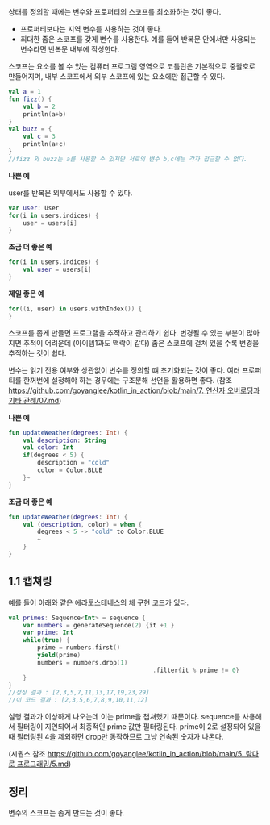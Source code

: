 상태를 정의할 때에는 변수와 프로퍼티의 스코프를 최소화하는 것이 좋다.

- 프로퍼티보다는 지역 변수를 사용하는 것이 좋다.
- 최대한 좁은 스코프를 갖게 변수를 사용한다. 예를 들어 반복문  안에서만 사용되는 변수라면 반복문 내부에 작성한다.

스코프는 요소를 볼 수 있는 컴퓨터 프로그램 영역으로 코틀린은 기본적으로 중괄호로 만들어지며, 내부 스코프에서 외부 스코프에 있는 요소에만 접근할 수 있다.

```kotlin
val a = 1
fun fizz() {
	val b = 2
	println(a+b)
}
val buzz = {
	val c = 3
	println(a+c)
}
//fizz 와 buzz는 a를 사용할 수 있지만 서로의 변수 b,c에는 각자 접근할 수 없다.
```

**나쁜 예**

user를 반복문 외부에서도 사용할 수 있다.

```kotlin
var user: User
for(i in users.indices) {
	user = users[i]
}
```

**조금 더 좋은 예**

```kotlin
for(i in users.indices) {
	val user = users[i]
}
```

**제일 좋은 예**

```kotlin
for((i, user) in users.withIndex()) {
}
```

스코프를 좁게 만들면 프로그램을 추적하고 관리하기 쉽다. 변경될 수 있는 부분이 많아지면 추적이 어려운데 (아이템1과도 맥락이 같다) 좁은 스코프에 걸쳐 있을 수록 변경을 추적하는 것이 쉽다.

변수는 읽기 전용 여부와 상관없이 변수를 정의할 떄 초기화되는 것이 좋다. 여러 프로퍼티를 한꺼번에 설정해야 하는 경우에는 구조분해 선언을 활용하면 좋다. (참조 [https://github.com/goyanglee/kotlin_in_action/blob/main/7. 연산자 오버로딩과 기타 관례/07.md](https://github.com/goyanglee/kotlin_in_action/blob/main/7.%20%EC%97%B0%EC%82%B0%EC%9E%90%20%EC%98%A4%EB%B2%84%EB%A1%9C%EB%94%A9%EA%B3%BC%20%EA%B8%B0%ED%83%80%20%EA%B4%80%EB%A1%80/07.md))

**나쁜 예**

```kotlin
fun updateWeather(degrees: Int) {
	val description: String
	val color: Int
	if(degrees < 5) { 
		description = "cold"
		color = Color.BLUE
	}~
}
```

**조금 더 좋은 예**

```kotlin
fun updateWeather(degrees: Int) {
	val (description, color) = when {
		degrees < 5 -> "cold" to Color.BLUE
		~
	}
}
```

## 1.1 캡쳐링

예를 들어 아래와 같은 에라토스테네스의 체 구현 코드가 있다.

```kotlin
val primes: Sequence<Int> = sequence {
	var numbers = generateSequence(2) {it +1 }
	var prime: Int
	while(true) {
		prime = numbers.first()
		yield(prime)
		numbers = numbers.drop(1)
										.filter{it % prime != 0}
	}
}
//정상 결과 : [2,3,5,7,11,13,17,19,23,29]
//이 코드 결과 : [2,3,5,6,7,8,9,10,11,12]
```

실행 결과가 이상하게 나오는데 이는 prime을 챕쳐했기 때문이다. sequence를 사용해서 필터링이 지연되어서 최종적인 prime 값만 필터링된다. prime이 2로 설정되어 있을 때 필터링된 4을 제외하면 drop만 동작하므로 그냥 연속된 숫자가 나온다.

(시퀀스 참조 [https://github.com/goyanglee/kotlin_in_action/blob/main/5. 람다로 프로그래밍/5.md](https://github.com/goyanglee/kotlin_in_action/blob/main/5.%20%EB%9E%8C%EB%8B%A4%EB%A1%9C%20%ED%94%84%EB%A1%9C%EA%B7%B8%EB%9E%98%EB%B0%8D/5.md))

## 정리

변수의 스코프는 좁게 만드는 것이 좋다.
